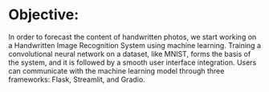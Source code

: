 # Objective:

In order to forecast the content of handwritten photos, we start working on a Handwritten Image Recognition System using machine learning. 
Training a convolutional neural network on a dataset, like MNIST, forms the basis of the system, and it is followed by a smooth user interface integration. 
Users can communicate with the machine learning model through three frameworks: Flask, Streamlit, and Gradio.
